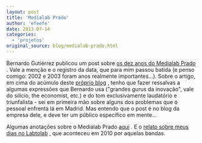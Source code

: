 ```yaml
---
layout: post
title: 'Medialab Prado'
author: 'efeefe'
date: 2013-07-14
categories:
  - 'projetos'
original_source: blog/medialab-prado.html
---
```


Bernardo Gutiérrez publicou um post sobre [os dez anos do Medialab Prado](http://futuramedia.net/inovacao/medialab-prado-madri-dez-anos-de-inovacao-social) . Vale a menção e o registro da data, que para mim passou batida (e penso comigo: 2002 e 2003 foram anos realmente importantes\...). Sobre o artigo, em cima do acúmulo deste [próprio blog](http://blog.redelabs-org.github.io/) , tenho que fazer ressalvas a algumas expressões que Bernardo usa (\"grandes gurus da inovação\", vale do silício, the economist, etc.) e do tom exclusivamente laudatório e triunfalista - sei em primeira mão sobre alguns dos problemas que o pessoal enfrenta lá em Madrid. Mas entendo que o post é no blog da empresa dele, e deve ter um público específico em mente\...

Algumas anotações sobre o Medialab Prado [aqui](http://blog.redelabs-org.github.io/search/node/medialab%20prado) . E o [relato sobre meus dias no Labtolab](http://desvio.cc/blog/labtolab-dia-dia) , que aconteceu em 2010 por aquelas bandas.
